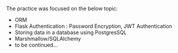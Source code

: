 The practice was focused on the below topic:

- ORM
- Flask Authentication : Password Encryption, JWT Authentication
- Storing data in a database using PostgresSQL 
- Marshmallow/SQLAlchemy
- to be continued...
